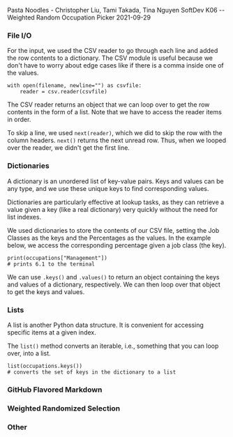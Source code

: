 Pasta Noodles - Christopher Liu, Tami Takada, Tina Nguyen
SoftDev
K06 -- Weighted Random Occupation Picker
2021-09-29

### File I/O

For the input, we used the CSV reader to go through each line and
added the row contents to a dictionary. The CSV module is useful
because we don't have to worry about edge cases like if there is
a comma inside one of the values.

```
with open(filename, newline="") as csvfile:
    reader = csv.reader(csvfile)
```

The CSV reader returns an object that we can loop over to get the
row contents in the form of a list. Note that we have to access the
reader items in order.

To skip a line, we used `next(reader)`, which we did to skip the
row with the column headers. `next()` returns the next unread row.
Thus, when we looped over the reader, we didn't get the first line.

### Dictionaries

A dictionary is an unordered list of key-value pairs. Keys and values
can be any type, and we use these unique keys to find corresponding
values.

Dictionaries are particularly effective at lookup tasks, as they can
retrieve a value given a key (like a real dictionary) very quickly
without the need for list indexes.

We used dictionaries to store the contents of our CSV file, setting
the Job Classes as the keys and the Percentages as the values. In
the example below, we access the corresponding percentage given a
job class (the key).

```
print(occupations["Management"])
# prints 6.1 to the terminal
```

We can use `.keys()` and `.values()` to return an object containing
the keys and values of a dictionary, respectively. We can then loop
over that object to get the keys and values.

### Lists

A list is another Python data structure. It is convenient for
accessing specific items at a given index.

The `list()` method converts an iterable, i.e., something that
you can loop over, into a list.

```
list(occupations.keys())
# converts the set of keys in the dictionary to a list
```

### GitHub Flavored Markdown


### Weighted Randomized Selection


### Other
